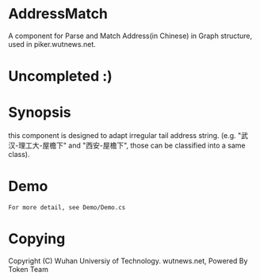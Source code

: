 ﻿AddressMatch
============

A component for Parse and Match Address(in Chinese) in Graph structure, used in piker.wutnews.net. 

Uncompleted  :)
============

Synopsis
===========
this component is designed to adapt irregular tail address string. (e.g. "武汉-理工大-屋檐下" and "西安-屋檐下", those 
can be classified into a same class). 

Demo
===========
    For more detail, see Demo/Demo.cs
    
Copying
===========
Copyright (C) Wuhan Universiy of Technology. wutnews.net, Powered By Token Team 
